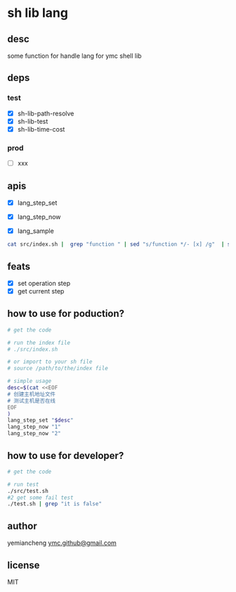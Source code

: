 # sh lib lang
## desc

some function for handle lang for ymc shell lib

## deps

### test

- [x] sh-lib-path-resolve
- [x] sh-lib-test
- [x] sh-lib-time-cost

### prod

- [ ] xxx


## apis

- [x] lang_step_set
- [x] lang_step_now
- [x] lang_sample


```sh
cat src/index.sh |  grep "function " | sed "s/function */- [x] /g"  | sed "s/(.*) *{//g"
```

## feats

- [x] set operation step
- [x] get current step

## how to use for poduction?

```sh
# get the code

# run the index file
# ./src/index.sh

# or import to your sh file
# source /path/to/the/index file

# simple usage
desc=$(cat <<EOF
# 创建主机地址文件
# 测试主机是否在线
EOF
)
lang_step_set "$desc"
lang_step_now "1"
lang_step_now "2"
```

## how to use for developer?

```sh
# get the code

# run test
./src/test.sh
#2 get some fail test
./test.sh | grep "it is false"
```

## author

yemiancheng <ymc.github@gmail.com>

## license

MIT
